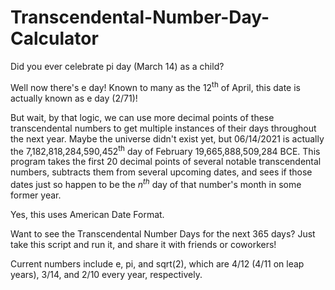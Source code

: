 # Transcendental-Number-Day-Calculator
Did you ever celebrate pi day (March 14) as a child?

Well now there's e day! Known to many as the 12<sup>th</sup> of April, this date is actually known as e day (2/71)!

But wait, by that logic, we can use more decimal points of these transcendental numbers to get multiple instances of their days throughout the next year. Maybe the universe didn't exist yet, but 06/14/2021 is actually the 7,182,818,284,590,452<sup>th</sup> day of February 19,665,888,509,284 BCE. This program takes the first 20 decimal points of several notable transcendental numbers, subtracts them from several upcoming dates, and sees if those dates just so happen to be the *n<sup>th</sup>* day of that number's month in some former year.

Yes, this uses American Date Format. 

Want to see the Transcendental Number Days for the next 365 days? Just take this script and run it, and share it with friends or coworkers!

Current numbers include e, pi, and sqrt(2), which are 4/12 (4/11 on leap years), 3/14, and 2/10 every year, respectively.

